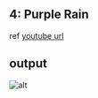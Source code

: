 ## 4: Purple Rain

ref [youtube url](https://www.youtube.com/watch?v=KkyIDI6rQJI)

## output

![alt](./PurpleRain/output.gif)
